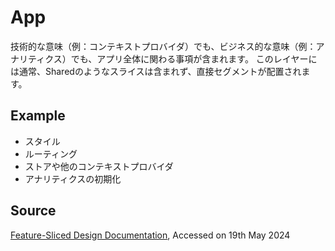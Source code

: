 # App

技術的な意味（例：コンテキストプロバイダ）でも、ビジネス的な意味（例：アナリティクス）でも、アプリ全体に関わる事項が含まれます。
このレイヤーには通常、Sharedのようなスライスは含まれず、直接セグメントが配置されます。

## Example

- スタイル
- ルーティング
- ストアや他のコンテキストプロバイダ
- アナリティクスの初期化

## Source

[Feature-Sliced Design Documentation](https://feature-sliced.design/), Accessed on 19th May 2024
